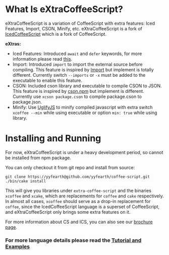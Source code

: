 # What Is eXtraCoffeeScript?

eXtraCoffeeScript is a variation of CoffeeScript with extra features: Iced Features, Import, CSON, Minify, etc.
eXtraCoffeeScript is a fork of [IcedCoffeeScript](https://github.com/maxtaco/coffee-script) which is a fork of CoffeeScript.

**eXtras:**

+ Iced Features: Introduced `await` and `defer` keywords, for more information please read [this](iced.md).
+ Import: Introduced `import` to import the external source before compiling. This feature is inspired by [Import](https://github.com/devongovett/import) but implement is totally different. Currently switch `--imports` or `-x` must be added to the executable to enable this feature.
+ CSON: Included cson library and executable to compile CSON to JSON. This feature is inspired by [cson.npm](https://github.com/balupton/cson.npm) but implement is  different. Currently use `xcson package.cson` to compile package.cson to package.json.
+ Minify: Use [UglifyJS](https://github.com/mishoo/UglifyJS) to minify compiled javascript with extra switch `xcoffee --min` while using executable or option `min: true` while using library.


# Installing and Running

For now, eXtraCoffeeScript is under a heavy development period, so cannot be installed from npm package.

You can only checkout it from git repo and install from source:

    git clone https://yyfearth@github.com/yyfearth/coffee-script.git
    ./bin/cake install

This will give you libraries under `extra-coffee-script` and 
the binaries `xcoffee` and `xcake`, which are replacements
for `coffee` and `cake` respectively.  In almost all cases,
`xcoffee` should serve as a drop-in replacement for `coffee`,
since the IcedCoffeeScript language is a superset of CoffeeScript, and eXtraCoffeeScript only brings some extra features on it.

For more information about CS and ICS, you can also see
our <a href="http://maxtaco.github.com/coffee-script">brochure page</a>.

### For more language details please read the [Tutorial and Examples](iced.md)
